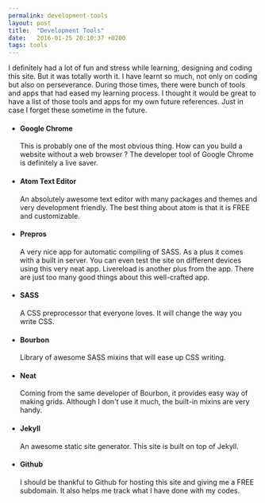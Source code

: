 ```yaml
---
permalink: development-tools
layout: post
title:  "Development Tools"
date:   2016-01-25 20:10:37 +0200
tags: tools
---
```


I definitely had a lot of fun and stress while learning, designing and coding this site. But it was totally worth it. I have learnt so much, not only on coding but also on perseverance.  During those times, there were bunch of tools and apps that had eased my learning process. I thought it would be great to have a list of those tools and apps for my own future references. Just in case I forget these sometime in the future.


- #### Google Chrome

  This is probably one of the most obvious thing. How can you build a website without a web browser ? The developer tool of Google Chrome is definitely a live saver.

- #### Atom Text Editor

  An absolutely awesome text editor with many packages and themes and very development friendly. The best thing about atom is that it is FREE and customizable.

- #### Prepros

  A very nice app for automatic compiling of SASS. As a plus it comes with a built in server. You can even test the site on different devices using this very neat app. Livereload is another plus from the app. There are just too many good things about this well-crafted app.

- #### SASS

  A CSS preprocessor that everyone loves. It will change the way you write CSS.

- #### Bourbon

  Library of awesome SASS mixins that will ease up CSS writing.

- #### Neat

  Coming from the same developer of Bourbon, it provides easy way of making grids. Although I don't use it much, the built-in mixins are very handy.

- #### Jekyll

  An awesome static site generator. This site is built on top of Jekyll.

- #### Github

  I should be thankful to Github for hosting this site and giving me a FREE subdomain. It also helps me track what I have done with my codes.
